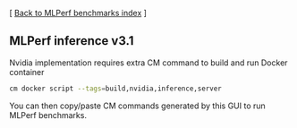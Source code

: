 [ [Back to MLPerf benchmarks index](../README.md) ]

## MLPerf inference v3.1

Nvidia implementation requires extra CM command to build and run Docker container

```bash
cm docker script --tags=build,nvidia,inference,server
```

You can then copy/paste CM commands generated by this GUI to run MLPerf benchmarks.
